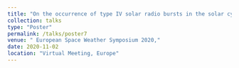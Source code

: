 ```yaml
---
title: "On the occurrence of type IV solar radio bursts in the solar cycle 24 and their association with coronal mass ejections"
collection: talks
type: "Poster"
permalink: /talks/poster7
venue: " European Space Weather Symposium 2020,"
date: 2020-11-02
location: "Virtual Meeting, Europe"
---
```



